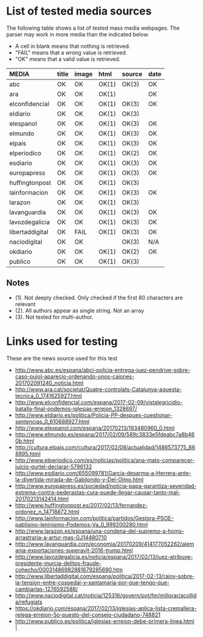 # List of tested media sources

The following table shows a list of tested mass media webpages. The parser may work in more media than the indicated below.

* A cell in blank means that nothing is retrieved.
* "FAIL" means that a wrong value is retrieved.
* "OK" means that a valid value is retrieved.

| MEDIA                 | title  | image | html | source | date  |
|:----------------------|:-------|:------|:-----|:-------|:------|
| abc                   | OK     | OK    | OK(1)| OK(3)  | OK    |
| ara                   | OK     | OK    | OK(1)|        | OK    |
| elconfidencial        | OK     | OK    | OK(1)| OK(3)  | OK    |
| eldiario              | OK     | OK    | OK(1)| OK(3)  |       |
| elespanol             | OK     | OK    | OK(1)| OK(3)  | OK    |
| elmundo               | OK     | OK    | OK(1)| OK(3)  | OK    |
| elpais                | OK     | OK    | OK(1)| OK(3)  | OK    |
| elperiodico           | OK     | OK    | OK(1)| OK(2)  | OK    |
| esdiario              | OK     | OK    | OK(1)| OK(3)  | OK    |
| europapress           | OK     | OK    | OK(1)| OK(3)  | OK    |
| huffingtonpost        | OK     | OK    | OK(1)| OK(3)  |       |
| lainformacion         | OK     | OK    | OK(1)| OK(3)  | OK    |
| larazon               | OK     | OK    | OK(1)| OK(3)  |       |
| lavanguardia          | OK     | OK    | OK(1)| OK(3)  | OK    |
| lavozdegalicia        | OK     | OK    | OK(1)| OK(3)  | OK    |
| libertaddigital       | OK     | FAIL  | OK(1)| OK(3)  | OK    |
| naciodigital          | OK     | OK    |      | OK(3)  | N/A   |
| okdiario              | OK     | OK    | OK(1)| OK(2)  | OK    |
| publico               | OK     | OK    | OK(1)| OK(3)  |       |

## Notes

* (1). Not deeply checked. Only checked if the first 80 characters are relevant
* (2). All authors appear as single string. Not an array
* (3). Not tested for multi-author.

# Links used for testing

These are the news source used for this test

* http://www.abc.es/espana/abci-policia-entrega-juez-pendrive-sobre-caso-pujol-aparecio-ordenando-unos-cajones-201702091240_noticia.html
* http://www.ara.cat/societat/Quatre-controlats-Catalunya-aquesta-tecnica_0_1741625927.html
* http://www.elconfidencial.com/espana/2017-02-09/vistalegricidio-batalla-final-podemos-iglesias-errejon_1328697/
* http://www.eldiario.es/politica/Policia-PP-despues-cuestionar-sentencias_0_610688927.html
* http://www.elespanol.com/espana/20170213/193480960_0.html
* http://www.elmundo.es/espana/2017/02/09/589c3833e5fdeabc7a8b460b.html
* http://cultura.elpais.com/cultura/2017/02/08/actualidad/1486573775_868895.html
* http://www.elperiodico.com/es/noticias/politica/ana-mato-comparecer-juicio-gurtel-declarar-5796132
* http://www.esdiario.com/655099781/Garcia-desarma-a-Herrera-ante-la-divertida-mirada-de-Gabilondo-y-Del-Olmo.html
* http://www.europapress.es/sociedad/noticia-papa-garantiza-severidad-extrema-contra-pederastas-cura-puede-llegar-causar-tanto-mal-20170213142414.html
* http://www.huffingtonpost.es/2017/02/13/fernandez-ordonez_n_14718872.html
* http://www.lainformacion.com/politica/partidos/Gestora-PSOE-pablismo-leninismo-Podemos-Va_0_999200280.html
* http://www.larazon.es/espana/una-condena-del-supremo-a-homs-arrastraria-a-artur-mas-GJ14480710
* http://www.lavanguardia.com/economia/20170209/414177052262/alemania-exportaciones-superavit-2016-trump.html
* http://www.lavozdegalicia.es/noticia/espana/2017/02/13/juez-atribuye-presidente-murcia-delitos-fraude-cohecho/00031486982881679285690.htm
* http://www.libertaddigital.com/espana/politica/2017-02-13/rajoy-sobre-la-tension-entre-cospedal-y-santamaria-por-que-tengo-que-cambiarlas-1276592588/
* http://www.naciodigital.cat/noticia/125316/govern/pot/fer/millorar/acollida/refugiats
* https://okdiario.com/espana/2017/02/13/iglesias-aplica-lista-cremallera-relega-errejon-5o-puesto-del-consejo-ciudadano-748821
* http://www.publico.es/politica/iglesias-errejon-debe-primera-linea.html
         |